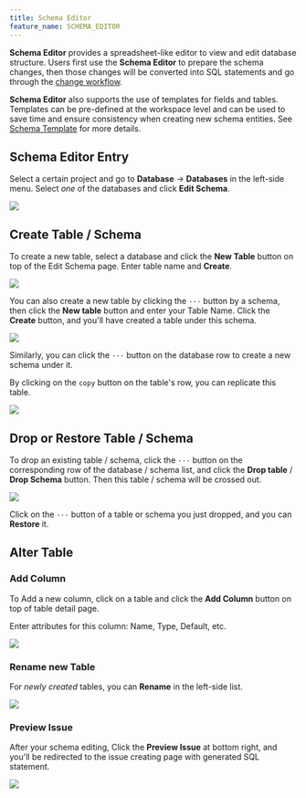 ```yaml
---
title: Schema Editor
feature_name: SCHEMA_EDITOR
---
```


**Schema Editor** provides a spreadsheet-like editor to view and edit database structure. Users first use the **Schema Editor** to prepare the schema changes, then those changes will be converted into SQL statements and go through the [change workflow](/docs/change-database/change-workflow).

**Schema Editor** also supports the use of templates for fields and tables. Templates can be pre-defined at the workspace level and can be used to save time and ensure consistency when creating new schema entities. See [Schema Template](/docs/administration/schema-template) for more details.

## Schema Editor Entry

Select a certain project and go to **Database** -> **Databases** in the left-side menu. Select _one_ of the databases and click **Edit Schema**.

![](/content/docs/change-database/schema-editor/schema-editor-entry.webp)

## Create Table / Schema

To create a new table, select a database and click the **New Table** button on top of the Edit Schema page. Enter table name and **Create**.

![](/content/docs/change-database/schema-editor/create-table.webp)

You can also create a new table by clicking the `···` button by a schema, then click the **New table** button and enter your Table Name. Click the **Create** button, and you'll have created a table under this schema.

![](/content/docs/change-database/schema-editor/new-table-button.webp)

Similarly, you can click the `···` button on the database row to create a new schema under it.

By clicking on the `copy` button on the table's row, you can replicate this table.

![](/content/docs/change-database/schema-editor/copy.webp)

## Drop or Restore Table / Schema

To drop an existing table / schema, click the `···` button on the corresponding row of the database / schema list, and click the **Drop table** / **Drop Schema** button. Then this table / schema will be crossed out.

![](/content/docs/change-database/schema-editor/drop-table.webp)

Click on the `···` button of a table or schema you just dropped, and you can **Restore** it.

## Alter Table

### Add Column

To Add a new column, click on a table and click the **Add Column** button on top of table detail page.

Enter attributes for this column: Name, Type, Default, etc.

![](/content/docs/change-database/schema-editor/add-column.webp)

### Rename new Table

For _newly created_ tables, you can **Rename** in the left-side list.

![](/content/docs/change-database/schema-editor/rename.webp)

### Preview Issue

After your schema editing, Click the **Preview Issue** at bottom right, and you'll be redirected to the issue creating page with generated SQL statement.

![](/content/docs/change-database/schema-editor/edit-schema-issue.webp)
